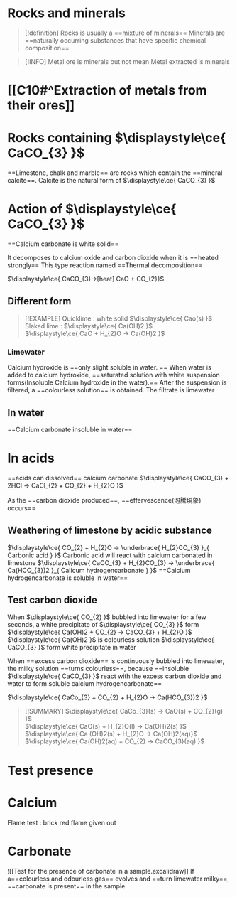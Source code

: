 # Rocks and minerals
> [!definition]
> Rocks is usually a ==mixture of minerals==
> Minerals are ==naturally occurring substances that have specific chemical composition==

> [!INFO]
Metal ore is minerals but not mean Metal extracted is minerals

# [[C10#^Extraction of metals from their ores]]

# Rocks containing $\displaystyle\ce{ CaCO_{3} }$

==Limestone, chalk and marble== are rocks which contain the ==mineral calcite==.
Calcite is the natural form of $\displaystyle\ce{ CaCO_{3} }$ 
# Action of $\displaystyle\ce{ CaCO_{3} }$

==Calcium carbonate is white solid==

It decomposes to calcium oxide and carbon dioxide when it is ==heated strongly==
This type reaction named ==Thermal decomposition==

$\displaystyle\ce{ CaCO_{3}->[heat] CaO + CO_{2}}$

## Different form
> [!EXAMPLE]
> Quicklime : white solid $\displaystyle\ce{ Cao(s) }$\
> Slaked lime : $\displaystyle\ce{ Ca(OH)2 }$\
> $\displaystyle\ce{ CaO + H_{2}O -> Ca(OH)2 }$

### Limewater
Calcium hydroxide is ==only slight soluble in water. ==
When water is added to calcium hydroxide, ==saturated solution with white suspension forms(Insoluble Calcium hydroxide in the water).==
After the suspension is filtered, a ==colourless solution== is obtained. The filtrate is limewater


## In water 
==Calcium carbonate insoluble in water==
# In acids
==acids can dissolved== calcium carbonate
$\displaystyle\ce{ CaCO_{3} + 2HCl -> CaCl_{2} + CO_{2} + H_{2}O }$

As the ==carbon dioxide produced==, ==effervescence(泡騰現象) occurs==

## Weathering of limestone by acidic substance
$\displaystyle\ce{ CO_{2} + H_{2}O -> \underbrace{ H_{2}CO_{3} }_{ Carbonic acid } }$
Carbonic acid will react with calcium carbonated in limestone 
$\displaystyle\ce{ CaCO_{3} + H_{2}CO_{3} -> \underbrace{ Ca(HCO_{3})2 }_{ Calicum hydrogencarbonate } }$
==Calcium hydrogencarbonate is soluble in water==

## Test carbon dioxide
When $\displaystyle\ce{ CO_{2} }$ bubbled into limewater for a few seconds, a white precipitate of $\displaystyle\ce{ CO_{3} }$ form
$\displaystyle\ce{ Ca(OH)2 + CO_{2} -> CaCO_{3}  + H_{2}O }$ 
$\displaystyle\ce{ Ca(OH)2  }$ is colourless solution
$\displaystyle\ce{ CaCO_{3} }$ form white precipitate in water 

When ==excess carbon dioxide== is continuously bubbled into limewater, the milky solution ==turns colourless==, because ==insoluble $\displaystyle\ce{ CaCO_{3} }$ react with the excess carbon dioxide and water to form soluble calcium hydrogencarbonate==

$\displaystyle\ce{ CaCo_{3} + CO_{2} + H_{2}O -> Ca(HCO_{3})2 }$


> [!SUMMARY]
> $\displaystyle\ce{ CaCo_{3}(s) -> CaO(s) + CO_{2}(g) }$\
> $\displaystyle\ce{ CaO(s) + H_{2}O(l) -> Ca(OH)2(s) }$\
> $\displaystyle\ce{ Ca (OH)2(s) + H_{2}O -> Ca(OH)2(aq)}$\
> $\displaystyle\ce{ Ca(OH)2(aq) + CO_{2} -> CaCO_{3}(aq) }$

# Test presence
# Calcium
Flame test : brick red flame given out

# Carbonate 
![[Test for the presence of carbonate in a sample.excalidraw]]
If a==colourless and odourless gas== evolves and ==turn limewater milky==, ==carbonate is present== in the sample 
